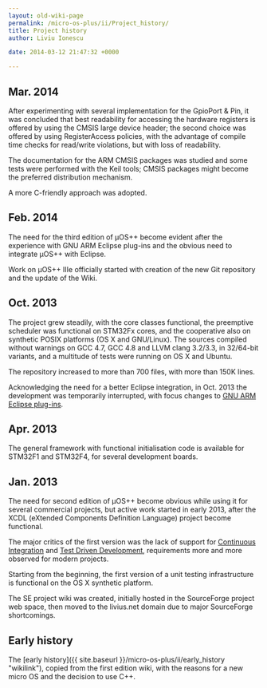 ```yaml
---
layout: old-wiki-page
permalink: /micro-os-plus/ii/Project_history/
title: Project history
author: Liviu Ionescu

date: 2014-03-12 21:47:32 +0000

---
```


Mar. 2014
---------

After experimenting with several implementation for the GpioPort & Pin, it was concluded that best readability for accessing the hardware registers is offered by using the CMSIS large device header; the second choice was offered by using RegisterAccess policies, with the advantage of compile time checks for read/write violations, but with loss of readability.

The documentation for the ARM CMSIS packages was studied and some tests were performed with the Keil tools; CMSIS packages might become the preferred distribution mechanism.

A more C-friendly approach was adopted.

Feb. 2014
---------

The need for the third edition of µOS++ become evident after the experience with GNU ARM Eclipse plug-ins and the obvious need to integrate µOS++ with Eclipse.

Work on µOS++ IIIe officially started with creation of the new Git repository and the update of the Wiki.

Oct. 2013
---------

The project grew steadily, with the core classes functional, the preemptive scheduler was functional on STM32Fx cores, and the cooperative also on synthetic POSIX platforms (OS X and GNU/Linux). The sources compiled without warnings on GCC 4.7, GCC 4.8 and LLVM clang 3.2/3.3, in 32/64-bit variants, and a multitude of tests were running on OS X and Ubuntu.

The repository increased to more than 700 files, with more than 150K lines.

Acknowledging the need for a better Eclipse integration, in Oct. 2013 the development was temporarily interrupted, with focus changes to [GNU ARM Eclipse plug-ins](http://gnuarmeclipse.livius.net/blog/).

Apr. 2013
---------

The general framework with functional initialisation code is available for STM32F1 and STM32F4, for several development boards.

Jan. 2013
---------

The need for second edition of µOS++ become obvious while using it for several commercial projects, but active work started in early 2013, after the XCDL (eXtended Components Definition Language) project become functional.

The major critics of the first version was the lack of support for [Continuous Integration](http://en.wikipedia.org/wiki/Continuous_integration) and [Test Driven Development](http://en.wikipedia.org/wiki/Test-driven_development), requirements more and more observed for modern projects.

Starting from the beginning, the first version of a unit testing infrastructure is functional on the OS X synthetic platform.

The SE project wiki was created, initially hosted in the SourceForge project web space, then moved to the livius.net domain due to major SourceForge shortcomings.

Early history
-------------

The [early history]({{ site.baseurl }}/micro-os-plus/ii/early_history "wikilink"), copied from the first edition wiki, with the reasons for a new micro OS and the decision to use C++.
